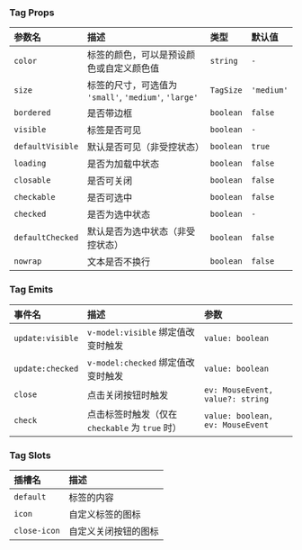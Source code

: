 ### Tag Props

| 参数名 | 描述 | 类型 | 默认值 |
| :--- | :--- | :--- | :--- |
| `color` | 标签的颜色，可以是预设颜色或自定义颜色值 | `string` | `-` |
| `size` | 标签的尺寸，可选值为 `'small'`, `'medium'`, `'large'` | `TagSize` | `'medium'` |
| `bordered` | 是否带边框 | `boolean` | `false` |
| `visible` | 标签是否可见 | `boolean` | `-` |
| `defaultVisible` | 默认是否可见（非受控状态） | `boolean` | `true` |
| `loading` | 是否为加载中状态 | `boolean` | `false` |
| `closable` | 是否可关闭 | `boolean` | `false` |
| `checkable` | 是否可选中 | `boolean` | `false` |
| `checked` | 是否为选中状态 | `boolean` | `-` |
| `defaultChecked` | 默认是否为选中状态（非受控状态） | `boolean` | `false` |
| `nowrap` | 文本是否不换行 | `boolean` | `false` |

### Tag Emits

| 事件名 | 描述 | 参数 |
| :--- | :--- | :--- |
| `update:visible` | `v-model:visible` 绑定值改变时触发 | `value: boolean` |
| `update:checked` | `v-model:checked` 绑定值改变时触发 | `value: boolean` |
| `close` | 点击关闭按钮时触发 | `ev: MouseEvent, value?: string` |
| `check` | 点击标签时触发（仅在 `checkable` 为 `true` 时） | `value: boolean, ev: MouseEvent` |

### Tag Slots

| 插槽名 | 描述 |
| :--- | :--- |
| `default` | 标签的内容 |
| `icon` | 自定义标签的图标 |
| `close-icon` | 自定义关闭按钮的图标 |